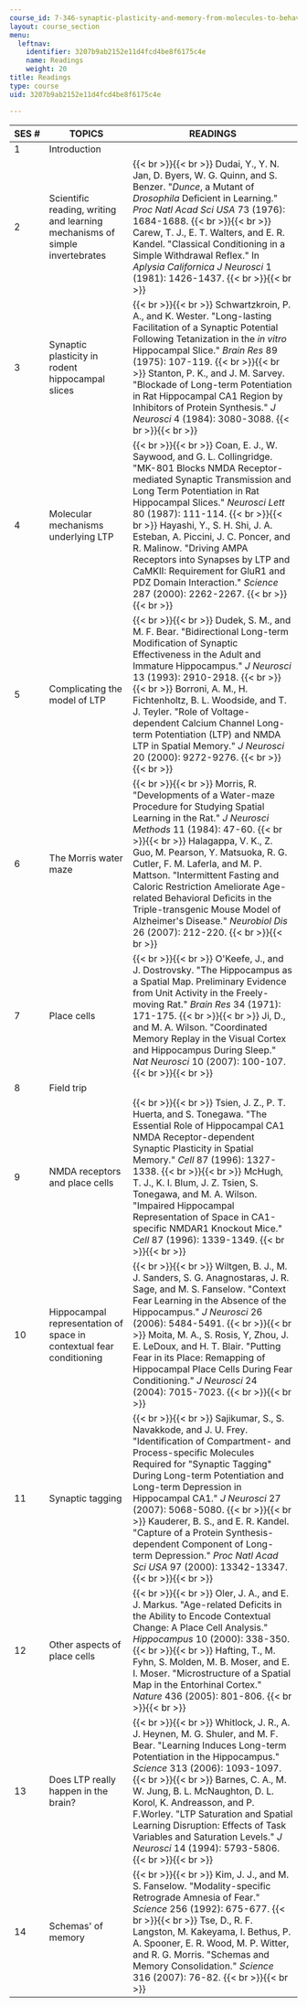 ```yaml
---
course_id: 7-346-synaptic-plasticity-and-memory-from-molecules-to-behavior-fall-2007
layout: course_section
menu:
  leftnav:
    identifier: 3207b9ab2152e11d4fcd4be8f6175c4e
    name: Readings
    weight: 20
title: Readings
type: course
uid: 3207b9ab2152e11d4fcd4be8f6175c4e

---
```


| SES # | TOPICS | READINGS |
| --- | --- | --- |
| 1 | Introduction |  |
| 2 | Scientific reading, writing and learning mechanisms of simple invertebrates |  {{< br >}}{{< br >}} Dudai, Y., Y. N. Jan, D. Byers, W. G. Quinn, and S. Benzer. "_Dunce_, a Mutant of _Drosophila_ Deficient in Learning." _Proc Natl Acad Sci USA_ 73 (1976): 1684-1688. {{< br >}}{{< br >}} Carew, T. J., E. T. Walters, and E. R. Kandel. "Classical Conditioning in a Simple Withdrawal Reflex." In _Aplysia Californica J Neurosci_ 1 (1981): 1426-1437. {{< br >}}{{< br >}}  |
| 3 | Synaptic plasticity in rodent hippocampal slices |  {{< br >}}{{< br >}} Schwartzkroin, P. A., and K. Wester. "Long-lasting Facilitation of a Synaptic Potential Following Tetanization in the _in vitro_ Hippocampal Slice." _Brain Res_ 89 (1975): 107-119. {{< br >}}{{< br >}} Stanton, P. K., and J. M. Sarvey. "Blockade of Long-term Potentiation in Rat Hippocampal CA1 Region by Inhibitors of Protein Synthesis." _J Neurosci_ 4 (1984): 3080-3088. {{< br >}}{{< br >}}  |
| 4 | Molecular mechanisms underlying LTP |  {{< br >}}{{< br >}} Coan, E. J., W. Saywood, and G. L. Collingridge. "MK-801 Blocks NMDA Receptor-mediated Synaptic Transmission and Long Term Potentiation in Rat Hippocampal Slices." _Neurosci Lett_ 80 (1987): 111-114. {{< br >}}{{< br >}} Hayashi, Y., S. H. Shi, J. A. Esteban, A. Piccini, J. C. Poncer, and R. Malinow. "Driving AMPA Receptors into Synapses by LTP and CaMKII: Requirement for GluR1 and PDZ Domain Interaction." _Science_ 287 (2000): 2262-2267. {{< br >}}{{< br >}}  |
| 5 | Complicating the model of LTP |  {{< br >}}{{< br >}} Dudek, S. M., and M. F. Bear. "Bidirectional Long-term Modification of Synaptic Effectiveness in the Adult and Immature Hippocampus." _J Neurosci_ 13 (1993): 2910-2918. {{< br >}}{{< br >}} Borroni, A. M., H. Fichtenholtz, B. L. Woodside, and T. J. Teyler. "Role of Voltage-dependent Calcium Channel Long-term Potentiation (LTP) and NMDA LTP in Spatial Memory." _J Neurosci_ 20 (2000): 9272-9276. {{< br >}}{{< br >}}  |
| 6 | The Morris water maze |  {{< br >}}{{< br >}} Morris, R. "Developments of a Water-maze Procedure for Studying Spatial Learning in the Rat." _J Neurosci Methods_ 11 (1984): 47-60. {{< br >}}{{< br >}} Halagappa, V. K., Z. Guo, M. Pearson, Y. Matsuoka, R. G. Cutler, F. M. Laferla, and M. P. Mattson. "Intermittent Fasting and Caloric Restriction Ameliorate Age-related Behavioral Deficits in the Triple-transgenic Mouse Model of Alzheimer's Disease." _Neurobiol Dis_ 26 (2007): 212-220. {{< br >}}{{< br >}}  |
| 7 | Place cells |  {{< br >}}{{< br >}} O'Keefe, J., and J. Dostrovsky. "The Hippocampus as a Spatial Map. Preliminary Evidence from Unit Activity in the Freely-moving Rat." _Brain Res_ 34 (1971): 171-175. {{< br >}}{{< br >}} Ji, D., and M. A. Wilson. "Coordinated Memory Replay in the Visual Cortex and Hippocampus During Sleep." _Nat Neurosci_ 10 (2007): 100-107. {{< br >}}{{< br >}}  |
| 8 | Field trip |  |
| 9 | NMDA receptors and place cells |  {{< br >}}{{< br >}} Tsien, J. Z., P. T. Huerta, and S. Tonegawa. "The Essential Role of Hippocampal CA1 NMDA Receptor-dependent Synaptic Plasticity in Spatial Memory." _Cell_ 87 (1996): 1327-1338. {{< br >}}{{< br >}} McHugh, T. J., K. I. Blum, J. Z. Tsien, S. Tonegawa, and M. A. Wilson. "Impaired Hippocampal Representation of Space in CA1-specific NMDAR1 Knockout Mice." _Cell_ 87 (1996): 1339-1349. {{< br >}}{{< br >}}  |
| 10 | Hippocampal representation of space in contextual fear conditioning |  {{< br >}}{{< br >}} Wiltgen, B. J., M. J. Sanders, S. G. Anagnostaras, J. R. Sage, and M. S. Fanselow. "Context Fear Learning in the Absence of the Hippocampus." _J Neurosci_ 26 (2006): 5484-5491. {{< br >}}{{< br >}} Moita, M. A., S. Rosis, Y, Zhou, J. E. LeDoux, and H. T. Blair. "Putting Fear in its Place: Remapping of Hippocampal Place Cells During Fear Conditioning." _J Neurosci_ 24 (2004): 7015-7023. {{< br >}}{{< br >}}  |
| 11 | Synaptic tagging |  {{< br >}}{{< br >}} Sajikumar, S., S. Navakkode, and J. U. Frey. "Identification of Compartment- and Process-specific Molecules Required for "Synaptic Tagging" During Long-term Potentiation and Long-term Depression in Hippocampal CA1." _J Neurosci_ 27 (2007): 5068-5080. {{< br >}}{{< br >}} Kauderer, B. S., and E. R. Kandel. "Capture of a Protein Synthesis-dependent Component of Long-term Depression." _Proc Natl Acad Sci USA_ 97 (2000): 13342-13347. {{< br >}}{{< br >}}  |
| 12 | Other aspects of place cells |  {{< br >}}{{< br >}} Oler, J. A., and E. J. Markus. "Age-related Deficits in the Ability to Encode Contextual Change: A Place Cell Analysis." _Hippocampus_ 10 (2000): 338-350. {{< br >}}{{< br >}} Hafting, T., M. Fyhn, S. Molden, M. B. Moser, and E. I. Moser. "Microstructure of a Spatial Map in the Entorhinal Cortex." _Nature_ 436 (2005): 801-806. {{< br >}}{{< br >}}  |
| 13 | Does LTP really happen in the brain? |  {{< br >}}{{< br >}} Whitlock, J. R., A. J. Heynen, M. G. Shuler, and M. F. Bear. "Learning Induces Long-term Potentiation in the Hippocampus." _Science_ 313 (2006): 1093-1097. {{< br >}}{{< br >}} Barnes, C. A., M. W. Jung, B. L. McNaughton, D. L. Korol, K. Andreasson, and P. F.Worley. "LTP Saturation and Spatial Learning Disruption: Effects of Task Variables and Saturation Levels." _J Neurosci_ 14 (1994): 5793-5806. {{< br >}}{{< br >}}  |
| 14 | Schemas' of memory |  {{< br >}}{{< br >}} Kim, J. J., and M. S. Fanselow. "Modality-specific Retrograde Amnesia of Fear." _Science_ 256 (1992): 675-677. {{< br >}}{{< br >}} Tse, D., R. F. Langston, M. Kakeyama, I. Bethus, P. A. Spooner, E. R. Wood, M. P. Witter, and R. G. Morris. "Schemas and Memory Consolidation." _Science_ 316 (2007): 76-82. {{< br >}}{{< br >}}
